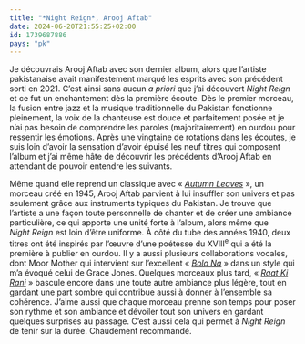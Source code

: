 ```yaml
---
title: "*Night Reign*, Arooj Aftab"
date: 2024-06-20T21:55:25+02:00
id: 1739687886 
pays: "pk"
---
```


Je découvrais Arooj Aftab avec son dernier album, alors que l’artiste pakistanaise avait manifestement marqué les esprits avec son précédent sorti en 2021. C’est ainsi sans aucun *a priori* que j’ai découvert *Night Reign* et ce fut un enchantement dès la première écoute. Dès le premier morceau, la fusion entre jazz et la musique traditionnelle du Pakistan fonctionne pleinement, la voix de la chanteuse est douce et parfaitement posée et je n’ai pas besoin de comprendre les paroles (majoritairement) en ourdou pour ressentir les émotions. Après une vingtaine de rotations dans les écoutes, je suis loin d’avoir la sensation d’avoir épuisé les neuf titres qui composent l’album et j’ai même hâte de découvrir les précédents d’Arooj Aftab en attendant de pouvoir entendre les suivants. 

Même quand elle reprend un classique avec « [*Autumn Leaves*](https://www.youtube.com/watch?v=9YQj4nQQ-eY) », un morceau créé en 1945, Arooj Aftab parvient à lui insuffler son univers et pas seulement grâce aux instruments typiques du Pakistan. Je trouve que l’artiste a une façon toute personnelle de chanter et de créer une ambiance particulière, ce qui apporte une unité forte à l’album, alors même que *Night Reign* est loin d’être uniforme. À côté du tube des années 1940, deux titres ont été inspirés par l’œuvre d’une poétesse du XVIII<sup>e</sup> qui a été la première à publier en ourdou. Il y a aussi plusieurs collaborations vocales, dont Moor Mother qui intervient sur l’excellent « [*Bolo Na*](https://www.youtube.com/watch?v=xE-yo3cnzAA) » dans un style qui m’a évoqué celui de Grace Jones. Quelques morceaux plus tard, « [*Raat Ki Rani*](https://www.youtube.com/watch?v=Y5IOeXg1jJY) » bascule encore dans une toute autre ambiance plus légère, tout en gardant une part sombre qui contribue aussi à donner à l’ensemble sa cohérence. J’aime aussi que chaque morceau prenne son temps pour poser son rythme et son ambiance et dévoiler tout son univers en gardant quelques surprises au passage. C’est aussi cela qui permet à *Night Reign* de tenir sur la durée. Chaudement recommandé.